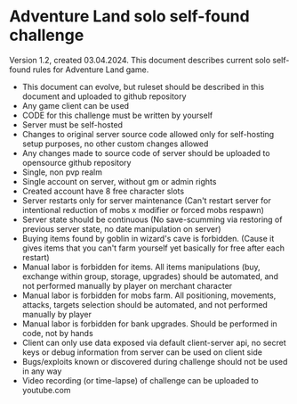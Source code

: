 # Adventure Land solo self-found challenge

Version 1.2, created 03.04.2024.
This document describes current solo self-found rules for Adventure Land game.

- This document can evolve, but ruleset should be described in this document and uploaded to github repository
- Any game client can be used
- CODE for this challenge must be written by yourself
- Server must be self-hosted
- Changes to original server source code allowed only for self-hosting setup purposes, no other custom changes allowed
- Any changes made to source code of server should be uploaded to opensource github repository
- Single, non pvp realm
- Single account on server, without gm or admin rights
- Created account have 8 free character slots
- Server restarts only for server maintenance (Can't restart server for intentional reduction of mobs x modifier or forced mobs respawn)
- Server state should be continuous (No save-scumming via restoring of previous server state, no date manipulation on server)
- Buying items found by goblin in wizard's cave is forbidden. (Cause it gives items that you can't farm yourself yet basically for free after each restart)
- Manual labor is forbidden for items. All items manipulations (buy, exchange within group, storage, upgrades) should be automated, and not performed manually by player on merchant character
- Manual labor is forbidden for mobs farm. All positioning, movements, attacks, targets selection should be automated, and not performed manually by player
- Manual labor is forbidden for bank upgrades. Should be performed in code, not by hands
- Client can only use data exposed via default client-server api, no secret keys or debug information from server can be used on client side
- Bugs/exploits known or discovered during challenge should not be used in any way
- Video recording (or time-lapse) of challenge can be uploaded to youtube.com
